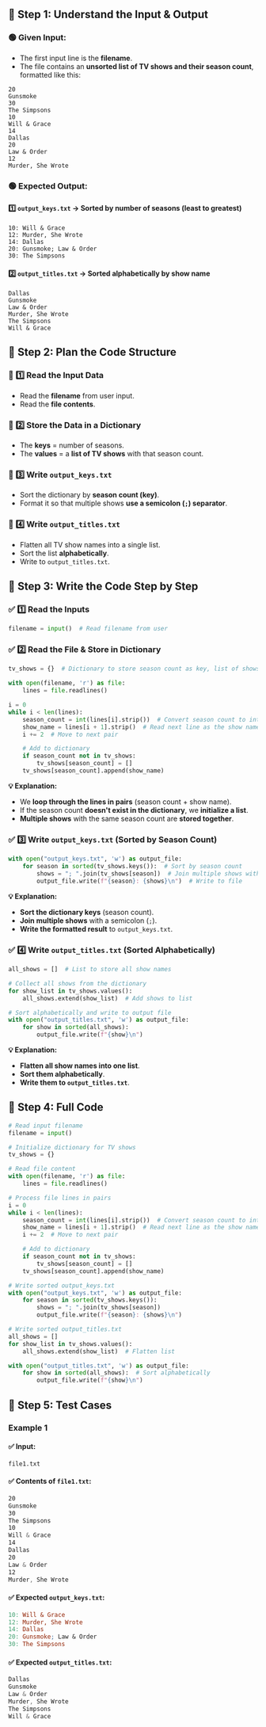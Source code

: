 ## 📖 Step 1: Understand the Input & Output

### 🟢 Given Input:
- The first input line is the **filename**.
- The file contains an **unsorted list of TV shows and their season count**, formatted like this:

```plaintext
20
Gunsmoke
30
The Simpsons
10
Will & Grace
14
Dallas
20
Law & Order
12
Murder, She Wrote
```

### 🟢 Expected Output:
#### 1️⃣ **`output_keys.txt`** → Sorted by **number of seasons (least to greatest)**
```plaintext
10: Will & Grace
12: Murder, She Wrote
14: Dallas
20: Gunsmoke; Law & Order
30: The Simpsons
```

#### 2️⃣ **`output_titles.txt`** → Sorted **alphabetically by show name**
```plaintext
Dallas
Gunsmoke
Law & Order
Murder, She Wrote
The Simpsons
Will & Grace
```
## **📖 Step 2: Plan the Code Structure**

### 🔹 **1️⃣ Read the Input Data**

- Read the **filename** from user input.
- Read the **file contents**.

### 🔹 **2️⃣ Store the Data in a Dictionary**

- The **keys** = number of seasons.
- The **values** = a **list of TV shows** with that season count.

### 🔹 **3️⃣ Write `output_keys.txt`**

- Sort the dictionary by **season count (key)**.
- Format it so that multiple shows **use a semicolon (`;`) separator**.

### 🔹 **4️⃣ Write `output_titles.txt`**

- Flatten all TV show names into a single list.
- Sort the list **alphabetically**.
- Write to `output_titles.txt`.

## **📖 Step 3: Write the Code Step by Step**

### ✅ **1️⃣ Read the Inputs**

```python
filename = input()  # Read filename from user
```
### ✅ **2️⃣ Read the File & Store in Dictionary**

```python
tv_shows = {}  # Dictionary to store season count as key, list of shows as values

with open(filename, 'r') as file:
    lines = file.readlines()

i = 0
while i < len(lines):
    season_count = int(lines[i].strip())  # Convert season count to integer
    show_name = lines[i + 1].strip()  # Read next line as the show name
    i += 2  # Move to next pair

    # Add to dictionary
    if season_count not in tv_shows:
        tv_shows[season_count] = []
    tv_shows[season_count].append(show_name)
```

**💡 Explanation:**

- We **loop through the lines in pairs** (season count + show name).
- If the season count **doesn't exist in the dictionary**, we **initialize a list**.
- **Multiple shows** with the same season count are **stored together**.

### ✅ **3️⃣ Write `output_keys.txt` (Sorted by Season Count)**

```python
with open("output_keys.txt", 'w') as output_file:
    for season in sorted(tv_shows.keys()):  # Sort by season count
        shows = "; ".join(tv_shows[season])  # Join multiple shows with ";"
        output_file.write(f"{season}: {shows}\n")  # Write to file
```
**💡 Explanation:**

- **Sort the dictionary keys** (season count).
- **Join multiple shows** with a semicolon (`;`).
- **Write the formatted result** to `output_keys.txt`.

### ✅ **4️⃣ Write `output_titles.txt` (Sorted Alphabetically)**

```python
all_shows = []  # List to store all show names

# Collect all shows from the dictionary
for show_list in tv_shows.values():
    all_shows.extend(show_list)  # Add shows to list

# Sort alphabetically and write to output file
with open("output_titles.txt", 'w') as output_file:
    for show in sorted(all_shows):
        output_file.write(f"{show}\n")
```
**💡 Explanation:**

- **Flatten all show names into one list**.
- **Sort them alphabetically**.
- **Write them to `output_titles.txt`**.

## 📖 Step 4: Full Code

```python
# Read input filename
filename = input()

# Initialize dictionary for TV shows
tv_shows = {}

# Read file content
with open(filename, 'r') as file:
    lines = file.readlines()

# Process file lines in pairs
i = 0
while i < len(lines):
    season_count = int(lines[i].strip())  # Convert season count to integer
    show_name = lines[i + 1].strip()  # Read next line as the show name
    i += 2  # Move to next pair

    # Add to dictionary
    if season_count not in tv_shows:
        tv_shows[season_count] = []
    tv_shows[season_count].append(show_name)

# Write sorted output_keys.txt
with open("output_keys.txt", 'w') as output_file:
    for season in sorted(tv_shows.keys()):
        shows = "; ".join(tv_shows[season])
        output_file.write(f"{season}: {shows}\n")

# Write sorted output_titles.txt
all_shows = []
for show_list in tv_shows.values():
    all_shows.extend(show_list)  # Flatten list

with open("output_titles.txt", 'w') as output_file:
    for show in sorted(all_shows):  # Sort alphabetically
        output_file.write(f"{show}\n")
```

## **📌 Step 5: Test Cases**

### **Example 1**

#### ✅ **Input:**

```
file1.txt
```
#### ✅ **Contents of `file1.txt`:**
```css 
20
Gunsmoke
30
The Simpsons
10
Will & Grace
14
Dallas
20
Law & Order
12
Murder, She Wrote
```

#### ✅ **Expected `output_keys.txt`:**

```makefile
10: Will & Grace
12: Murder, She Wrote
14: Dallas
20: Gunsmoke; Law & Order
30: The Simpsons
```

#### ✅ **Expected `output_titles.txt`:**

```css
Dallas
Gunsmoke
Law & Order
Murder, She Wrote
The Simpsons
Will & Grace
```
